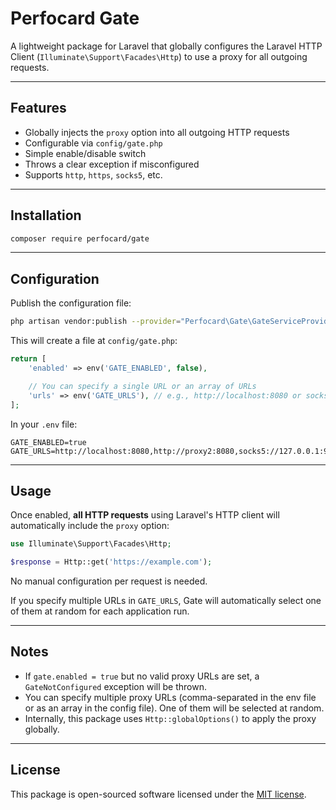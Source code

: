 # Perfocard Gate

A lightweight package for Laravel that globally configures the Laravel HTTP Client (`Illuminate\Support\Facades\Http`) to use a proxy for all outgoing requests.

---

## Features

- Globally injects the `proxy` option into all outgoing HTTP requests
- Configurable via `config/gate.php`
- Simple enable/disable switch
- Throws a clear exception if misconfigured
- Supports `http`, `https`, `socks5`, etc.

---

## Installation

```bash
composer require perfocard/gate
```

---

## Configuration

Publish the configuration file:

```bash
php artisan vendor:publish --provider="Perfocard\Gate\GateServiceProvider" --tag=config
```

This will create a file at `config/gate.php`:

```php
return [
    'enabled' => env('GATE_ENABLED', false),

    // You can specify a single URL or an array of URLs
    'urls' => env('GATE_URLS'), // e.g., http://localhost:8080 or socks5://127.0.0.1:9050
];
```

In your `.env` file:

```
GATE_ENABLED=true
GATE_URLS=http://localhost:8080,http://proxy2:8080,socks5://127.0.0.1:9050
```

---

## Usage

Once enabled, **all HTTP requests** using Laravel's HTTP client will automatically include the `proxy` option:

```php
use Illuminate\Support\Facades\Http;

$response = Http::get('https://example.com');
```

No manual configuration per request is needed.

If you specify multiple URLs in `GATE_URLS`, Gate will automatically select one of them at random for each application run.

---

## Notes

- If `gate.enabled = true` but no valid proxy URLs are set, a `GateNotConfigured` exception will be thrown.
- You can specify multiple proxy URLs (comma-separated in the env file or as an array in the config file). One of them will be selected at random.
- Internally, this package uses `Http::globalOptions()` to apply the proxy globally.

---

## License

This package is open-sourced software licensed under the [MIT license](https://opensource.org/license/MIT).
